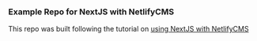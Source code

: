 ### Example Repo for NextJS with NetlifyCMS 

This repo was built following the tutorial on [using NextJS with NetlifyCMS](https://www.netlifycms.org/docs/nextjs/)